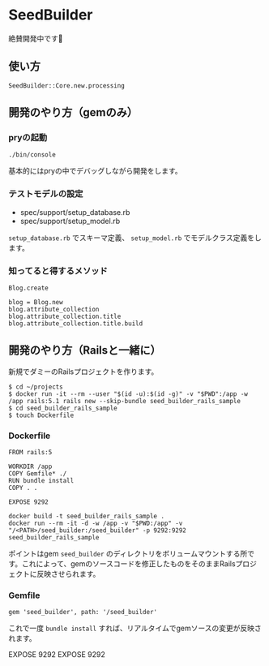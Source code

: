 # SeedBuilder

絶賛開発中です🙏

## 使い方

```
SeedBuilder::Core.new.processing
```

## 開発のやり方（gemのみ）

### pryの起動

```
./bin/console
```

基本的にはpryの中でデバッグしながら開発をします。

### テストモデルの設定

- spec/support/setup_database.rb
- spec/support/setup_model.rb

`setup_database.rb` でスキーマ定義、 `setup_model.rb` でモデルクラス定義をします。

### 知ってると得するメソッド

```
Blog.create

blog = Blog.new
blog.attribute_collection
blog.attribute_collection.title
blog.attribute_collection.title.build
```

## 開発のやり方（Railsと一緒に）

新規でダミーのRailsプロジェクトを作ります。

```
$ cd ~/projects
$ docker run -it --rm --user "$(id -u):$(id -g)" -v "$PWD":/app -w /app rails:5.1 rails new --skip-bundle seed_builder_rails_sample
$ cd seed_builder_rails_sample
$ touch Dockerfile
```

### Dockerfile

```
FROM rails:5

WORKDIR /app
COPY Gemfile* ./
RUN bundle install
COPY . .

EXPOSE 9292
```

```
docker build -t seed_builder_rails_sample .
docker run --rm -it -d -w /app -v "$PWD:/app" -v "/<PATH>/seed_builder:/seed_builder" -p 9292:9292 seed_builder_rails_sample
```

ポイントはgem `seed_builder` のディレクトリをボリュームマウントする所です。これによって、gemのソースコードを修正したものをそのままRailsプロジェクトに反映させられます。

### Gemfile

```
gem 'seed_builder', path: '/seed_builder'
```

これで一度 `bundle install` すれば、リアルタイムでgemソースの変更が反映されます。

EXPOSE 9292
EXPOSE 9292
